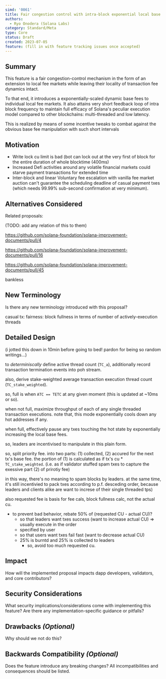 ```yaml
---
simd: '0061'
title: Fair congestion control with intra-block exponential local base fee
authors:
  - Ryo Onodera (Solana Labs)
category: Standard/Meta
type: Core
status: Draft
created: 2023-07-05
feature: (fill in with feature tracking issues once accepted)
---
```


## Summary

This feature is a fair congestion-control mechanism in the form of an extension
to local fee markets while leaving their locality of transaction fee dynamics
intact.

To that end, it introduces a exponentially-scaled dynamic base fees to
individual local fee markets.  It also attains very short feedback loop of
intra block frequency to maintain full efficacy of Solana's peculiar execution
model compared to other blockchains: multi-threaded and low latency.

This is realized by means of some incentive tweaks to combat against the
obvious base fee manipulation with such short intervals

## Motivation

- Write lock cu limit is bad (bot can lock out at the very first of block for
  the entire duration of whole blocktime (400ms)
- Increased Defi activities around any volatile financial markets could starve
  payment transactions for extended time
- Inter-block and linear Voluntary fee escalation with vanilla fee market
  auction can't guarantee the scheduling deadline of casual payment txes (which
  needs 99.99% sub-second confirmation at very minimum).

## Alternatives Considered

Related proposals:

(TODO: add any relation of this to them)

https://github.com/solana-foundation/solana-improvement-documents/pull/4

https://github.com/solana-foundation/solana-improvement-documents/pull/16

https://github.com/solana-foundation/solana-improvement-documents/pull/45

bankless

## New Terminology

Is there any new terminology introduced with this proposal?

casual tx:
fairness:
block fullness in terms of number of actively-execution threads

## Detailed Design

(i jotted this down in 10min before going to bed! pardon for being so random
writings...)

to *determiniscally* define active thread count (`TC_a`), additionally record
transaction termination events into poh stream.

also, derive stake-weighted average transaction execution thread count
(`TC_stake_weighted`).

so, full is when `ATC == TETC` at any given moment (this is updated at ~10ms or
so).

when not full, maximize throughput of each of any single threaded transaction
executions. note that, this mode exponentially cools down any hot addresses if
any.

when full, effectively pause any txes touching the hot state by exponentially
increasing the local base fees.

so, leaders are incentivised to manipulate in this plain form.

so, split priority fee. into two parts: (1) collected, (2) accured for the next
tx's base fee.  the portion of (1) is calculated as if tx's cu *
`TC_stake_weighted`. (i.e. as if validator stuffed spam txes to capture the
exessive part (2) of prirotiy fee)

in this way, there's no meaning to spam blocks by leaders. at the same time,
it's still incentivied to pack txes according to p.f. desceding order, because
leaders and clients alike are want to increse of their single threaded tps)

also requested fee is basis for fee cals, block fullness calc, not the actual
cu.
- to prevent bad behavior, rebate 50% of (requested CU - actual CU)?
  - so that leaders want txes success (want to increase actual CU) => usually
    execute in the order
  - specified by user
  - so that users want txes fail fast (want to decrease actual CU)
  - 25% is burntd and 25% is collected to leaders
    - so, avoid too much requested cu.

## Impact

How will the implemented proposal impacts dapp developers, validators, and core contributors?

## Security Considerations

What security implications/considerations come with implementing this feature?
Are there any implementation-specific guidance or pitfalls?

## Drawbacks *(Optional)*

Why should we not do this?

## Backwards Compatibility *(Optional)*

Does the feature introduce any breaking changes? All incompatibilities and
consequences should be listed.
